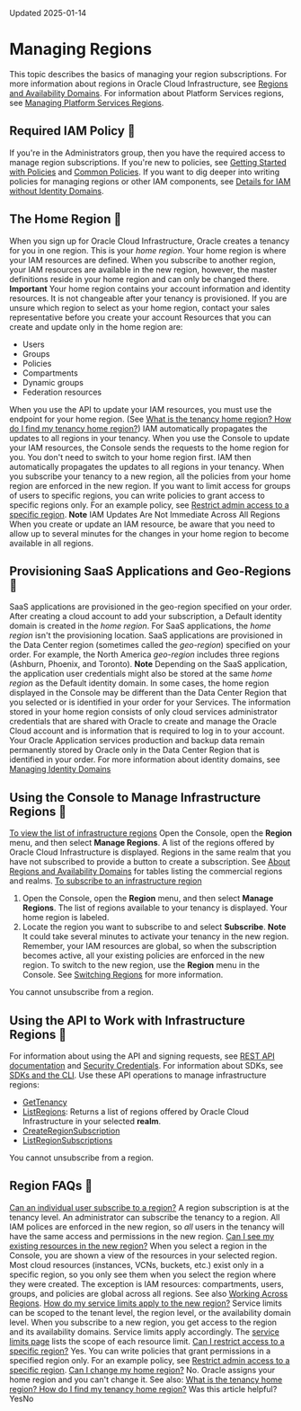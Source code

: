 Updated 2025-01-14
# Managing Regions
This topic describes the basics of managing your region subscriptions. For more information about regions in Oracle Cloud Infrastructure, see [Regions and Availability Domains](https://docs.oracle.com/en-us/iaas/Content/General/Concepts/regions.htm#top). For information about Platform Services regions, see [Managing Platform Services Regions](https://docs.oracle.com/en-us/iaas/Content/Identity/Tasks/managingregionsplatform.htm#Managing_Platform_Services_Regions).
## Required IAM Policy 🔗 
If you're in the Administrators group, then you have the required access to manage region subscriptions. 
If you're new to policies, see [Getting Started with Policies](https://docs.oracle.com/en-us/iaas/Content/Identity/Concepts/policygetstarted.htm#Getting_Started_with_Policies) and [Common Policies](https://docs.oracle.com/en-us/iaas/Content/Identity/Concepts/commonpolicies.htm#top). If you want to dig deeper into writing policies for managing regions or other IAM components, see [Details for IAM without Identity Domains](https://docs.oracle.com/en-us/iaas/Content/Identity/Reference/iampolicyreference.htm#top).
## The Home Region 🔗 
When you sign up for Oracle Cloud Infrastructure, Oracle creates a tenancy for you in one region. This is your _home region_. Your home region is where your IAM resources are defined. When you subscribe to another region, your IAM resources are available in the new region, however, the master definitions reside in your home region and can only be changed there.
**Important** Your home region contains your account information and identity resources. It is not changeable after your tenancy is provisioned. If you are unsure which region to select as your home region, contact your sales representative before you create your account
Resources that you can create and update only in the home region are:
  * Users
  * Groups
  * Policies
  * Compartments
  * Dynamic groups
  * Federation resources


When you use the API to update your IAM resources, you must use the endpoint for your home region. (See [What is the tenancy home region? How do I find my tenancy home region?](https://docs.oracle.com/iaas/Content/GSG/Reference/faq.htm#How)) IAM automatically propagates the updates to all regions in your tenancy.
When you use the Console to update your IAM resources, the Console sends the requests to the home region for you. You don't need to switch to your home region first. IAM then automatically propagates the updates to all regions in your tenancy.
When you subscribe your tenancy to a new region, all the policies from your home region are enforced in the new region. If you want to limit access for groups of users to specific regions, you can write policies to grant access to specific regions only. For an example policy, see [Restrict admin access to a specific region](https://docs.oracle.com/en-us/iaas/Content/Identity/Concepts/commonpolicies.htm#restrict-admin-to-specific-region).
**Note**
IAM Updates Are Not Immediate Across All Regions
When you create or update an IAM resource, be aware that you need to allow up to several minutes for the changes in your home region to become available in all regions.
## Provisioning SaaS Applications and Geo-Regions 🔗 
SaaS applications are provisioned in the geo-region specified on your order.
After creating a cloud account to add your subscription, a Default identity domain is created in the _home region_. For SaaS applications, the _home region_ isn't the provisioning location. SaaS applications are provisioned in the Data Center region (sometimes called the _geo-region_) specified on your order. For example, the North America _geo-region_ includes three regions (Ashburn, Phoenix, and Toronto).
**Note**
Depending on the SaaS application, the application user credentials might also be stored at the same _home region_ as the Default identity domain. 
In some cases, the home region displayed in the Console may be different than the Data Center Region that you selected or is identified in your order for your Services. The information stored in your home region consists of only cloud services administrator credentials that are shared with Oracle to create and manage the Oracle Cloud account and is information that is required to log in to your account. Your Oracle Application services production and backup data remain permanently stored by Oracle only in the Data Center Region that is identified in your order.
For more information about identity domains, see [Managing Identity Domains](https://docs.oracle.com/en-us/iaas/Content/Identity/domains/overview.htm#overview-identity-domains "An identity domain is a container for managing users and roles, federating and provisioning of users, secure application integration through Oracle Single Sign-On \(SSO\) configuration, and SAML/OAuth based Identity Provider administration. It represents a user population in Oracle Cloud Infrastructure and its associated configurations and security settings \(such as MFA\).")
## Using the Console to Manage Infrastructure Regions 🔗 
[To view the list of infrastructure regions](https://docs.oracle.com/en-us/iaas/Content/Identity/Tasks/managingregions.htm)
Open the Console, open the **Region** menu, and then select **Manage Regions**. A list of the regions offered by Oracle Cloud Infrastructure is displayed. Regions in the same realm that you have not subscribed to provide a button to create a subscription. See [About Regions and Availability Domains](https://docs.oracle.com/en-us/iaas/Content/General/Concepts/regions.htm#About__The) for tables listing the commercial regions and realms. 
[To subscribe to an infrastructure region](https://docs.oracle.com/en-us/iaas/Content/Identity/Tasks/managingregions.htm)
  1. Open the Console, open the **Region** menu, and then select **Manage Regions**. The list of regions available to your tenancy is displayed. Your home region is labeled.
  2. Locate the region you want to subscribe to and select **Subscribe**.
**Note** It could take several minutes to activate your tenancy in the new region.
Remember, your IAM resources are global, so when the subscription becomes active, all your existing policies are enforced in the new region. 
To switch to the new region, use the **Region** menu in the Console. See [Switching Regions](https://docs.oracle.com/iaas/Content/GSG/Concepts/working-with-regions.htm#Switchin) for more information.


You cannot unsubscribe from a region.
## Using the API to Work with Infrastructure Regions 🔗 
For information about using the API and signing requests, see [REST API documentation](https://docs.oracle.com/iaas/Content/API/Concepts/usingapi.htm) and [Security Credentials](https://docs.oracle.com/iaas/Content/General/Concepts/credentials.htm). For information about SDKs, see [SDKs and the CLI](https://docs.oracle.com/iaas/Content/API/Concepts/sdks.htm).
Use these API operations to manage infrastructure regions:
  * [GetTenancy](https://docs.oracle.com/iaas/api/#/en/identity/latest/Tenancy/GetTenancy)
  * [ListRegions](https://docs.oracle.com/iaas/api/#/en/identity/latest/Region/ListRegions): Returns a list of regions offered by Oracle Cloud Infrastructure in your selected **realm**.
  * [CreateRegionSubscription](https://docs.oracle.com/iaas/api/#/en/identity/latest/RegionSubscription/CreateRegionSubscription)
  * [ListRegionSubscriptions](https://docs.oracle.com/iaas/api/#/en/identity/latest/RegionSubscription/ListRegionSubscriptions)


You cannot unsubscribe from a region.
## Region FAQs 🔗 
[Can an individual user subscribe to a region?](https://docs.oracle.com/en-us/iaas/Content/Identity/Tasks/managingregions.htm)
A region subscription is at the tenancy level. An administrator can subscribe the tenancy to a region. All IAM polices are enforced in the new region, so _all_ users in the tenancy will have the same access and permissions in the new region.
[Can I see my existing resources in the new region?](https://docs.oracle.com/en-us/iaas/Content/Identity/Tasks/managingregions.htm)
When you select a region in the Console, you are shown a view of the resources in your selected region. Most cloud resources (instances, VCNs, buckets, etc.) exist only in a specific region, so you only see them when you select the region where they were created. The exception is IAM resources: compartments, users, groups, and policies are global across all regions. See also [Working Across Regions](https://docs.oracle.com/iaas/Content/GSG/Concepts/working-with-regions.htm#Working).
[How do my service limits apply to the new region?](https://docs.oracle.com/en-us/iaas/Content/Identity/Tasks/managingregions.htm)
Service limits can be scoped to the tenant level, the region level, or the availability domain level. When you subscribe to a new region, you get access to the region and its availability domains. Service limits apply accordingly. The [service limits page](https://docs.oracle.com/en-us/iaas/Content/General/Concepts/servicelimits.htm#top "This topic describes the service limits for Oracle Cloud Infrastructure and the process for requesting a service limit increase.") lists the scope of each resource limit.
[Can I restrict access to a specific region?](https://docs.oracle.com/en-us/iaas/Content/Identity/Tasks/managingregions.htm)
Yes. You can write policies that grant permissions in a specified region only. For an example policy, see [Restrict admin access to a specific region](https://docs.oracle.com/en-us/iaas/Content/Identity/Concepts/commonpolicies.htm#restrict-admin-to-specific-region).
[Can I change my home region?](https://docs.oracle.com/en-us/iaas/Content/Identity/Tasks/managingregions.htm)
No. Oracle assigns your home region and you can't change it. See also: [What is the tenancy home region? How do I find my tenancy home region?](https://docs.oracle.com/iaas/Content/GSG/Reference/faq.htm#How)
Was this article helpful?
YesNo

